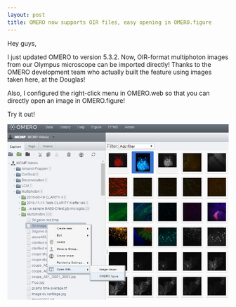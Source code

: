 ```yaml
---
layout: post
title: OMERO now supports OIR files, easy opening in OMERO.figure
---
```


Hey guys,

I just updated OMERO to version 5.3.2. Now, OIR-format multiphoton images from our Olympus microscope can be imported directly! Thanks to the OMERO development team who actually built the feature using images taken here, at the Douglas!

Also, I configured the right-click menu in OMERO.web so that you can directly open an image in OMERO.figure! 

Try it out!

![Right-click menu](/images/omerofigure.png)
